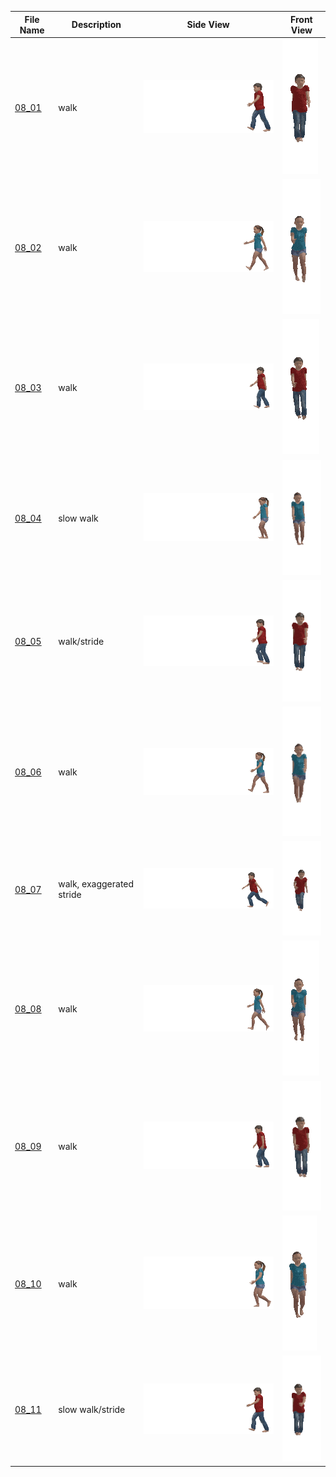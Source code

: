 |File Name|Description|Side View|Front View|
|-|-|-|-|
|[08_01](https://github.com/Shriinivas/cmubvh/raw/main/Sequence-001-009/08/Data/08_01.zip)|walk|<img src="https://github.com/Shriinivas/cmubvhgifs/blob/main/Sequence-001-009/08/08_01_0.gif"/>|<img src="https://github.com/Shriinivas/cmubvhgifs/blob/main/Sequence-001-009/08/08_01_1.gif"/>|
|[08_02](https://github.com/Shriinivas/cmubvh/raw/main/Sequence-001-009/08/Data/08_02.zip)|walk|<img src="https://github.com/Shriinivas/cmubvhgifs/blob/main/Sequence-001-009/08/08_02_0.gif"/>|<img src="https://github.com/Shriinivas/cmubvhgifs/blob/main/Sequence-001-009/08/08_02_1.gif"/>|
|[08_03](https://github.com/Shriinivas/cmubvh/raw/main/Sequence-001-009/08/Data/08_03.zip)|walk|<img src="https://github.com/Shriinivas/cmubvhgifs/blob/main/Sequence-001-009/08/08_03_0.gif"/>|<img src="https://github.com/Shriinivas/cmubvhgifs/blob/main/Sequence-001-009/08/08_03_1.gif"/>|
|[08_04](https://github.com/Shriinivas/cmubvh/raw/main/Sequence-001-009/08/Data/08_04.zip)|slow walk|<img src="https://github.com/Shriinivas/cmubvhgifs/blob/main/Sequence-001-009/08/08_04_0.gif"/>|<img src="https://github.com/Shriinivas/cmubvhgifs/blob/main/Sequence-001-009/08/08_04_1.gif"/>|
|[08_05](https://github.com/Shriinivas/cmubvh/raw/main/Sequence-001-009/08/Data/08_05.zip)|walk/stride|<img src="https://github.com/Shriinivas/cmubvhgifs/blob/main/Sequence-001-009/08/08_05_0.gif"/>|<img src="https://github.com/Shriinivas/cmubvhgifs/blob/main/Sequence-001-009/08/08_05_1.gif"/>|
|[08_06](https://github.com/Shriinivas/cmubvh/raw/main/Sequence-001-009/08/Data/08_06.zip)|walk|<img src="https://github.com/Shriinivas/cmubvhgifs/blob/main/Sequence-001-009/08/08_06_0.gif"/>|<img src="https://github.com/Shriinivas/cmubvhgifs/blob/main/Sequence-001-009/08/08_06_1.gif"/>|
|[08_07](https://github.com/Shriinivas/cmubvh/raw/main/Sequence-001-009/08/Data/08_07.zip)|walk, exaggerated stride|<img src="https://github.com/Shriinivas/cmubvhgifs/blob/main/Sequence-001-009/08/08_07_0.gif"/>|<img src="https://github.com/Shriinivas/cmubvhgifs/blob/main/Sequence-001-009/08/08_07_1.gif"/>|
|[08_08](https://github.com/Shriinivas/cmubvh/raw/main/Sequence-001-009/08/Data/08_08.zip)|walk|<img src="https://github.com/Shriinivas/cmubvhgifs/blob/main/Sequence-001-009/08/08_08_0.gif"/>|<img src="https://github.com/Shriinivas/cmubvhgifs/blob/main/Sequence-001-009/08/08_08_1.gif"/>|
|[08_09](https://github.com/Shriinivas/cmubvh/raw/main/Sequence-001-009/08/Data/08_09.zip)|walk|<img src="https://github.com/Shriinivas/cmubvhgifs/blob/main/Sequence-001-009/08/08_09_0.gif"/>|<img src="https://github.com/Shriinivas/cmubvhgifs/blob/main/Sequence-001-009/08/08_09_1.gif"/>|
|[08_10](https://github.com/Shriinivas/cmubvh/raw/main/Sequence-001-009/08/Data/08_10.zip)|walk|<img src="https://github.com/Shriinivas/cmubvhgifs/blob/main/Sequence-001-009/08/08_10_0.gif"/>|<img src="https://github.com/Shriinivas/cmubvhgifs/blob/main/Sequence-001-009/08/08_10_1.gif"/>|
|[08_11](https://github.com/Shriinivas/cmubvh/raw/main/Sequence-001-009/08/Data/08_11.zip)|slow walk/stride|<img src="https://github.com/Shriinivas/cmubvhgifs/blob/main/Sequence-001-009/08/08_11_0.gif"/>|<img src="https://github.com/Shriinivas/cmubvhgifs/blob/main/Sequence-001-009/08/08_11_1.gif"/>|
